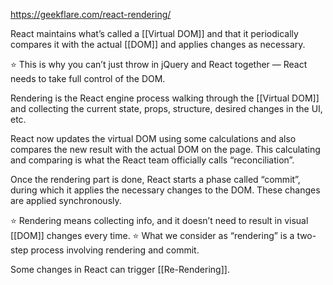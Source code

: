 https://geekflare.com/react-rendering/

React maintains what’s called a [[Virtual DOM]] and that it periodically compares it with the actual [[DOM]] and applies changes as necessary.

⭐️ This is why you can’t just throw in jQuery and React together — React needs to take full control of the DOM.

Rendering is the React engine process walking through the [[Virtual DOM]] and collecting the current state, props, structure, desired changes in the UI, etc. 

React now updates the virtual DOM using some calculations and also compares the new result with the actual DOM on the page. This calculating and comparing is what the React team officially calls “reconciliation”.

Once the rendering part is done, React starts a phase called “commit”, during which it applies the necessary changes to the DOM. These changes are applied synchronously.

⭐️ Rendering means collecting info, and it doesn’t need to result in visual [[DOM]] changes every time. 
⭐️ What we consider as “rendering” is a two-step process involving rendering and commit.

Some changes in React can trigger [[Re-Rendering]].